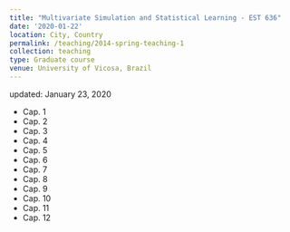 ```yaml
---
title: "Multivariate Simulation and Statistical Learning - EST 636"
date: '2020-01-22'
location: City, Country
permalink: /teaching/2014-spring-teaching-1
collection: teaching
type: Graduate course
venue: University of Vicosa, Brazil
---
```

updated: January 23, 2020


* Cap. 1
* Cap. 2
* Cap. 3
* Cap. 4
* Cap. 5
* Cap. 6
* Cap. 7
* Cap. 8
* Cap. 9
* Cap. 10
* Cap. 11
* Cap. 12
